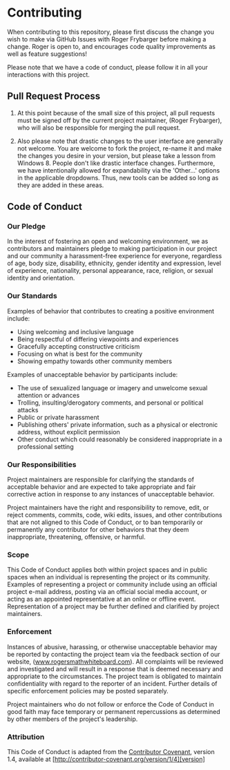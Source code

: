 # Contributing

When contributing to this repository, please first discuss the change you wish to make via GitHub Issues
with Roger Frybarger before making a change. Roger is open to, and encourages code quality improvements
as well as feature suggestions!

Please note that we have a code of conduct, please follow it in all your interactions with this project.

## Pull Request Process

1. At this point because of the small size of this project, all pull requests must be signed off by the
   current project maintainer, (Roger Frybarger), who will also be responsible for merging the pull 
   request.
   
2. Also please note that drastic changes to the user interface are generally not welcome. You are welcome
   to fork the project, re-name it and make the changes you desire in your version, but please take a
   lesson from Windows 8. People don't like drastic interface changes. Furthermore, we have intentionally
   allowed for expandability via the 'Other...' options in the applicable dropdowns. Thus, new tools can
   be added so long as they are added in these areas.

## Code of Conduct

### Our Pledge

In the interest of fostering an open and welcoming environment, we as
contributors and maintainers pledge to making participation in our project and
our community a harassment-free experience for everyone, regardless of age, body
size, disability, ethnicity, gender identity and expression, level of experience,
nationality, personal appearance, race, religion, or sexual identity and
orientation.

### Our Standards

Examples of behavior that contributes to creating a positive environment
include:

* Using welcoming and inclusive language
* Being respectful of differing viewpoints and experiences
* Gracefully accepting constructive criticism
* Focusing on what is best for the community
* Showing empathy towards other community members

Examples of unacceptable behavior by participants include:

* The use of sexualized language or imagery and unwelcome sexual attention or
advances
* Trolling, insulting/derogatory comments, and personal or political attacks
* Public or private harassment
* Publishing others' private information, such as a physical or electronic
  address, without explicit permission
* Other conduct which could reasonably be considered inappropriate in a
  professional setting

### Our Responsibilities

Project maintainers are responsible for clarifying the standards of acceptable
behavior and are expected to take appropriate and fair corrective action in
response to any instances of unacceptable behavior.

Project maintainers have the right and responsibility to remove, edit, or
reject comments, commits, code, wiki edits, issues, and other contributions
that are not aligned to this Code of Conduct, or to ban temporarily or
permanently any contributor for other behaviors that they deem inappropriate,
threatening, offensive, or harmful.

### Scope

This Code of Conduct applies both within project spaces and in public spaces
when an individual is representing the project or its community. Examples of
representing a project or community include using an official project e-mail
address, posting via an official social media account, or acting as an appointed
representative at an online or offline event. Representation of a project may be
further defined and clarified by project maintainers.

### Enforcement

Instances of abusive, harassing, or otherwise unacceptable behavior may be
reported by contacting the project team via the feedback section of our website,
(www.rogersmathwhiteboard.com). All complaints will be reviewed and investigated 
and will result in a response that is deemed necessary and appropriate to the
circumstances. The project team is obligated to maintain confidentiality with
regard to the reporter of an incident. Further details of specific enforcement
policies may be posted separately.

Project maintainers who do not follow or enforce the Code of Conduct in good
faith may face temporary or permanent repercussions as determined by other
members of the project's leadership.

### Attribution

This Code of Conduct is adapted from the [Contributor Covenant][homepage], version 1.4,
available at [http://contributor-covenant.org/version/1/4][version]

[homepage]: http://contributor-covenant.org
[version]: http://contributor-covenant.org/version/1/4/
